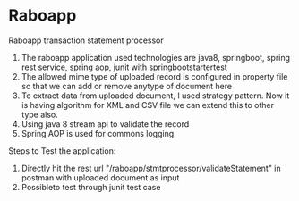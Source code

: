 # Raboapp
Raboapp transaction statement processor

1. The raboapp application used technologies are java8, springboot, spring rest service, spring aop, junit with springbootstartertest
2. The allowed mime type of uploaded record is configured in property file so that we can add or remove anytype of document here
3. To extract data from uploaded document, I used strategy pattern. Now it is having algorithm for XML and CSV file we can extend this to other type also.
4. Using java 8 stream api to validate the record
5. Spring AOP is used for commons logging

Steps to Test the application:
1. Directly hit the rest url "/raboapp/stmtprocessor/validateStatement" in postman with uploaded document as input
2. Possibleto test through junit test case 

